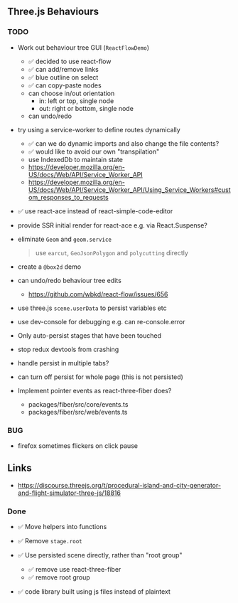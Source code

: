 ## Three.js Behaviours

### TODO

- Work out behaviour tree GUI (`ReactFlowDemo`)
  - ✅ decided to use react-flow
  - ✅ can add/remove links
  - ✅ blue outline on select
  - ✅ can copy-paste nodes
  - can choose in/out orientation
    - in: left or top, single node
    - out: right or bottom, single node
  - can undo/redo

- try using a service-worker to define routes dynamically
  - ✅ can we do dynamic imports and also change the file contents?
  - ✅ would like to avoid our own "transpilation"
  - use IndexedDb to maintain state
  - https://developer.mozilla.org/en-US/docs/Web/API/Service_Worker_API
  - https://developer.mozilla.org/en-US/docs/Web/API/Service_Worker_API/Using_Service_Workers#custom_responses_to_requests


- ✅ use react-ace instead of react-simple-code-editor
- provide SSR initial render for react-ace e.g. via React.Suspense?

- eliminate `Geom` and `geom.service`
  > use `earcut`, `GeoJsonPolygon` and `polycutting` directly

- create a `@box2d` demo
- can undo/redo behaviour tree edits
  - https://github.com/wbkd/react-flow/issues/656
- use three.js `scene.userData` to persist variables etc
- use dev-console for debugging e.g. can re-console.error

- Only auto-persist stages that have been touched
- stop redux devtools from crashing
- handle persist in multiple tabs?
- can turn off persist for whole page (this is not persisted)
- Implement pointer events as react-three-fiber does?
  - packages/fiber/src/core/events.ts
  - packages/fiber/src/web/events.ts

### BUG

- firefox sometimes flickers on click pause

## Links

- https://discourse.threejs.org/t/procedural-island-and-city-generator-and-flight-simulator-three-js/18816

### Done

- ✅ Move helpers into functions
- ✅ Remove `stage.root`
- ✅ Use persisted scene directly, rather than "root group"
  - ✅ remove use react-three-fiber
  - ✅ remove root group

- ✅ code library built using js files instead of plaintext
